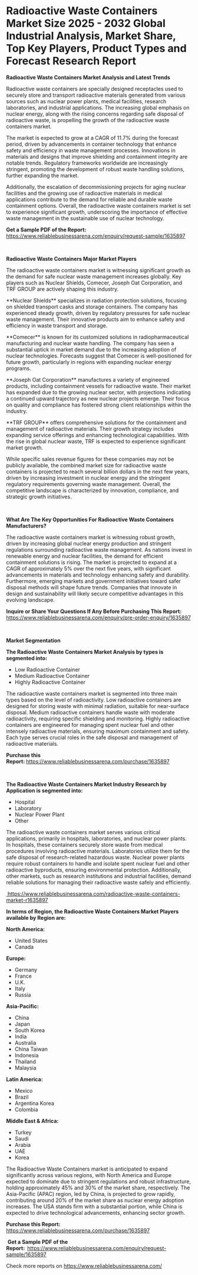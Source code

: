 <p><h1>Radioactive Waste Containers Market Size 2025 - 2032 Global Industrial Analysis, Market Share, Top Key Players, Product Types and Forecast Research Report</h1></p><p><strong>Radioactive Waste Containers Market Analysis and Latest Trends</strong></p>
<p><p>Radioactive waste containers are specially designed receptacles used to securely store and transport radioactive materials generated from various sources such as nuclear power plants, medical facilities, research laboratories, and industrial applications. The increasing global emphasis on nuclear energy, along with the rising concerns regarding safe disposal of radioactive waste, is propelling the growth of the radioactive waste containers market. </p><p>The market is expected to grow at a CAGR of 11.7% during the forecast period, driven by advancements in container technology that enhance safety and efficiency in waste management processes. Innovations in materials and designs that improve shielding and containment integrity are notable trends. Regulatory frameworks worldwide are increasingly stringent, promoting the development of robust waste handling solutions, further expanding the market. </p><p>Additionally, the escalation of decommissioning projects for aging nuclear facilities and the growing use of radioactive materials in medical applications contribute to the demand for reliable and durable waste containment options. Overall, the radioactive waste containers market is set to experience significant growth, underscoring the importance of effective waste management in the sustainable use of nuclear technology.</p></p>
<p><strong>Get a Sample PDF of the Report:&nbsp;</strong> <a href="https://www.reliablebusinessarena.com/enquiry/request-sample/1635897?utm_campaign=2114&utm_medium=2&utm_source=Github&utm_content=ia&utm_term=16022025&utm_id=radioactive-waste-containers">https://www.reliablebusinessarena.com/enquiry/request-sample/1635897</a></p>
<p>&nbsp;</p>
<p><strong>Radioactive Waste Containers Major Market Players</strong></p>
<p><p>The radioactive waste containers market is witnessing significant growth as the demand for safe nuclear waste management increases globally. Key players such as Nuclear Shields, Comecer, Joseph Oat Corporation, and TRF GROUP are actively shaping this industry.</p><p>**Nuclear Shields** specializes in radiation protection solutions, focusing on shielded transport casks and storage containers. The company has experienced steady growth, driven by regulatory pressures for safe nuclear waste management. Their innovative products aim to enhance safety and efficiency in waste transport and storage.</p><p>**Comecer** is known for its customized solutions in radiopharmaceutical manufacturing and nuclear waste handling. The company has seen a substantial uptick in market demand due to the increasing adoption of nuclear technologies. Forecasts suggest that Comecer is well-positioned for future growth, particularly in regions with expanding nuclear energy programs.</p><p>**Joseph Oat Corporation** manufactures a variety of engineered products, including containment vessels for radioactive waste. Their market has expanded due to the growing nuclear sector, with projections indicating a continued upward trajectory as new nuclear projects emerge. Their focus on quality and compliance has fostered strong client relationships within the industry.</p><p>**TRF GROUP** offers comprehensive solutions for the containment and management of radioactive materials. Their growth strategy includes expanding service offerings and enhancing technological capabilities. With the rise in global nuclear waste, TRF is expected to experience significant market growth.</p><p>While specific sales revenue figures for these companies may not be publicly available, the combined market size for radioactive waste containers is projected to reach several billion dollars in the next few years, driven by increasing investment in nuclear energy and the stringent regulatory requirements governing waste management. Overall, the competitive landscape is characterized by innovation, compliance, and strategic growth initiatives.</p></p>
<p>&nbsp;</p>
<p><strong>What Are The Key Opportunities For Radioactive Waste Containers Manufacturers?</strong></p>
<p><p>The radioactive waste containers market is witnessing robust growth, driven by increasing global nuclear energy production and stringent regulations surrounding radioactive waste management. As nations invest in renewable energy and nuclear facilities, the demand for efficient containment solutions is rising. The market is projected to expand at a CAGR of approximately 5% over the next five years, with significant advancements in materials and technology enhancing safety and durability. Furthermore, emerging markets and government initiatives toward safer disposal methods will shape future trends. Companies that innovate in design and sustainability will likely secure competitive advantages in this evolving landscape.</p></p>
<p><strong>Inquire or Share Your Questions If Any Before Purchasing This Report:</strong> <a href="https://www.reliablebusinessarena.com/enquiry/pre-order-enquiry/1635897?utm_campaign=2114&utm_medium=2&utm_source=Github&utm_content=ia&utm_term=16022025&utm_id=radioactive-waste-containers">https://www.reliablebusinessarena.com/enquiry/pre-order-enquiry/1635897</a></p>
<p>&nbsp;</p>
<p><strong>Market Segmentation</strong></p>
<p><strong>The Radioactive Waste Containers Market Analysis by types is segmented into:</strong></p>
<p><ul><li>Low Radioactive Container</li><li>Medium Radioactive Container</li><li>Highly Radioactive Container</li></ul></p>
<p><p>The radioactive waste containers market is segmented into three main types based on the level of radioactivity. Low radioactive containers are designed for storing waste with minimal radiation, suitable for near-surface disposal. Medium radioactive containers handle waste with moderate radioactivity, requiring specific shielding and monitoring. Highly radioactive containers are engineered for managing spent nuclear fuel and other intensely radioactive materials, ensuring maximum containment and safety. Each type serves crucial roles in the safe disposal and management of radioactive materials.</p></p>
<p><strong>Purchase this Report:&nbsp;</strong><a href="https://www.reliablebusinessarena.com/purchase/1635897?utm_campaign=2114&utm_medium=2&utm_source=Github&utm_content=ia&utm_term=16022025&utm_id=radioactive-waste-containers">https://www.reliablebusinessarena.com/purchase/1635897</a></p>
<p>&nbsp;</p>
<p><strong>The Radioactive Waste Containers Market Industry Research by Application is segmented into:</strong></p>
<p><ul><li>Hospital</li><li>Laboratory</li><li>Nuclear Power Plant</li><li>Other</li></ul></p>
<p><p>The radioactive waste containers market serves various critical applications, primarily in hospitals, laboratories, and nuclear power plants. In hospitals, these containers securely store waste from medical procedures involving radioactive materials. Laboratories utilize them for the safe disposal of research-related hazardous waste. Nuclear power plants require robust containers to handle and isolate spent nuclear fuel and other radioactive byproducts, ensuring environmental protection. Additionally, other markets, such as research institutions and industrial facilities, demand reliable solutions for managing their radioactive waste safely and efficiently.</p></p>
<p><a href="https://www.reliablebusinessarena.com/radioactive-waste-containers-market-r1635897?utm_campaign=2114&utm_medium=2&utm_source=Github&utm_content=ia&utm_term=16022025&utm_id=radioactive-waste-containers">&nbsp;https://www.reliablebusinessarena.com/radioactive-waste-containers-market-r1635897</a></p>
<p><strong>In terms of Region, the Radioactive Waste Containers Market Players available by Region are:</strong></p>
<p>
    <p> <strong> North America: </strong>
        <ul>
            <li>United States</li>
            <li>Canada</li>
        </ul>
        </p> 
    <p> <strong> Europe: </strong>
        <ul>
            <li>Germany</li>
            <li>France</li>
            <li>U.K.</li>
            <li>Italy</li>
            <li>Russia</li>
        </ul>
        </p> 
    <p> <strong> Asia-Pacific: </strong>
        <ul>
            <li>China</li>
            <li>Japan</li>
            <li>South Korea</li>
            <li>India</li>
            <li>Australia</li>
            <li>China Taiwan</li>
            <li>Indonesia</li>
            <li>Thailand</li>
            <li>Malaysia</li>
        </ul>
        </p> 
    <p> <strong> Latin America: </strong>
        <ul>
            <li>Mexico</li>
            <li>Brazil</li>
            <li>Argentina Korea</li>
            <li>Colombia</li>
        </ul>
        </p> 
    <p> <strong> Middle East & Africa: </strong>
        <ul>
            <li>Turkey</li>
            <li>Saudi</li>
            <li>Arabia</li>
            <li>UAE</li>
            <li>Korea</li>
        </ul>
    </p>
    </p>
<p><p>The Radioactive Waste Containers market is anticipated to expand significantly across various regions, with North America and Europe expected to dominate due to stringent regulations and robust infrastructure, holding approximately 45% and 30% of the market share, respectively. The Asia-Pacific (APAC) region, led by China, is projected to grow rapidly, contributing around 20% of the market share as nuclear energy adoption increases. The USA stands firm with a substantial portion, while China is expected to drive technological advancements, enhancing sector growth.</p></p>
<p><strong>Purchase this Report: </strong><a href="https://www.reliablebusinessarena.com/purchase/1635897?utm_campaign=2114&utm_medium=2&utm_source=Github&utm_content=ia&utm_term=16022025&utm_id=radioactive-waste-containers">https://www.reliablebusinessarena.com/purchase/1635897</a></p>
<p>&nbsp;<strong>Get a Sample PDF of the Report:&nbsp;&nbsp;</strong><a href="https://www.reliablebusinessarena.com/enquiry/request-sample/1635897?utm_campaign=2114&utm_medium=2&utm_source=Github&utm_content=ia&utm_term=16022025&utm_id=radioactive-waste-containers">https://www.reliablebusinessarena.com/enquiry/request-sample/1635897</a></p>
<p><strong></strong></p>
<p>Check more reports on <a href="https://www.reliablebusinessarena.com/?utm_campaign=2114&utm_medium=2&utm_source=Github&utm_content=ia&utm_term=16022025&utm_id=radioactive-waste-containers">https://www.reliablebusinessarena.com/</a></p>